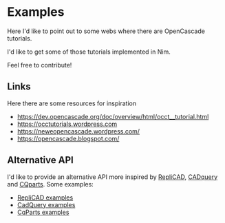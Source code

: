 # Examples
Here I'd like to point out to some webs where there are OpenCascade tutorials.

I'd like to get some of those tutorials implemented in Nim.

Feel free to contribute!

## Links
Here there are some resources for inspiration

- https://dev.opencascade.org/doc/overview/html/occt__tutorial.html
- https://occtutorials.wordpress.com
- https://neweopencascade.wordpress.com/
- https://opencascade.blogspot.com/

## Alternative API
I'd like to provide an alternative API more inspired by [RepliCAD](https://replicad.xyz/), [CADquery](https://github.com/CadQuery/cadquery) and [CQparts](https://cqparts.github.io/). Some examples:

- [RepliCAD examples](https://replicad.xyz/docs/examples/simple-vase)
- [CadQuery examples](https://cadquery.readthedocs.io/en/latest/examples.html)
- [CqParts examples](https://cqparts.github.io/#examples)